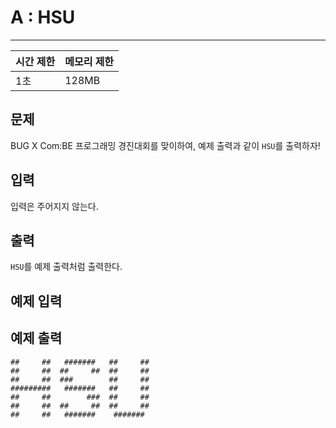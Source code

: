 # A : HSU

---

**시간 제한** | **메모리 제한**
--- | ---
1초 | 128MB

## 문제

BUG X Com:BE 프로그래밍 경진대회를 맞이하여, 예제 출력과 같이 `HSU`를 출력하자!

## 입력

입력은 주어지지 않는다.

## 출력

`HSU`를 예제 출력처럼 출력한다.

## 예제 입력

## 예제 출력

```plaintext
##     ##   #######   ##     ##
##     ##  ##     ##  ##     ##
##     ##  ###        ##     ##
#########   #######   ##     ##
##     ##        ###  ##     ##
##     ##  ##     ##  ##     ##
##     ##   #######    #######
